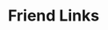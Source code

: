 ---
title: Friend Links
description: 是好朋友们喵～
links:
  - title: sbchild
    description: 好耶，是涩妹妹！
    website: https://sbchild.top/blog/
    image: sbchild-logo.png
  - title: 一穗灯花
    description: 抱住灯花姐姐～
    website: https://milena-blog.vercel.app/
    image: yisui.jpg
menu:
    main: 
        weight: 4
        params:
            icon: link

comments: true
---